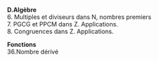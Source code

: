 **D.Algèbre**</br>
6. Multiples et diviseurs dans N, nombres premiers</br>
7. PGCG et PPCM dans Z. Applications.</br>
8. Congruences dans Z. Applications.</br>

**Fonctions**</br>
36.Nombre dérivé
